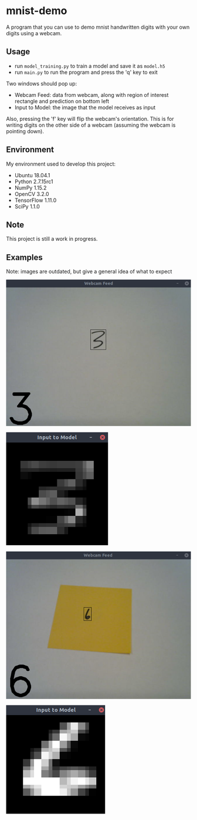 # mnist-demo

A program that you can use to demo mnist handwritten digits with your own digits using a webcam.

## Usage

- run `model_training.py` to train a model and save it as `model.h5`
- run `main.py` to run the program and press the 'q' key to exit

Two windows should pop up:

- Webcam Feed: data from webcam, along with region of interest rectangle and prediction on bottom left
- Input to Model: the image that the model receives as input

Also, pressing the 'f' key will flip the webcam's orientation. This is for writing digits on the other side of a webcam (assuming the webcam is pointing down).

## Environment

My environment used to develop this project:

- Ubuntu 18.04.1
- Python 2.7.15rc1
- NumPy 1.15.2
- OpenCV 3.2.0
- TensorFlow 1.11.0
- SciPy 1.1.0

## Note

This project is still a work in progress.

## Examples

Note: images are outdated, but give a general idea of what to expect

![Alt text](examples/ex1_wf.png)

![Alt text](examples/ex1_itm.png)

![Alt text](examples/ex2_wf.png)

![Alt text](examples/ex2_itm.png)